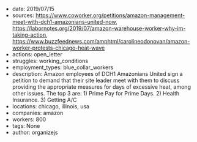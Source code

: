 - date: 2019/07/15
- sources: https://www.coworker.org/petitions/amazon-management-meet-with-dch1-amazonians-united-now, https://labornotes.org/2019/07/amazon-warehouse-worker-why-im-taking-action, https://www.buzzfeednews.com/amphtml/carolineodonovan/amazon-worker-protests-chicago-heat-wave
- actions: open_letter
- struggles: working_conditions
- employment_types: blue_collar_workers
- description: Amazon employees of DCH1 Amazonians United sign a petition to demand that their site leader meet with them to discuss providing the appropriate measures for days of excessive heat, among other issues. The top 3 are: 1) Prime Pay for Prime Days. 2) Health Insurance. 3) Getting A/C
- locations: chicago, illinois, usa
- companies: amazon
- workers: 800
- tags: None
- author: organizejs
